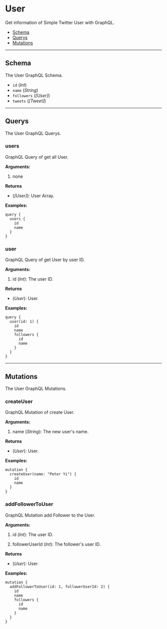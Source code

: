 # User

Get information of Simple Twitter User with GraphQL.

- [Schema](#schema)
- [Querys](#querys)
- [Mutations](#mutations)

---

## Schema

The User GraphQL Schema.

- `id` (_Int_)
- `name` (_String_)
- `followers` (_[User]_)
- `tweets` (_[Tweet]_)

---

## Querys

The User GraphQL Querys.

### users

GraphQL Query of get all User.

**Arguments:**

1. none

**Returns**

- (_[User]_): User Array.

**Examples:**

```
query {
  users {
    id
  	name
  }
}
```

### user

GraphQL Query of get User by user ID.

**Arguments:**

1. id (_Int_): The user ID.

**Returns**

- (_User_): User.

**Examples:**

```
query {
  user(id: 1) {
    id
  	name
    followers {
      id
      name
    }
  }
}
```

---

## Mutations

The User GraphQL Mutations.

### createUser

GraphQL Mutation of create User.

**Arguments:**

1. name (_String_): The new user's name.

**Returns**

- (_User_): User.

**Examples:**

```
mutation {
  createUser(name: "Peter Yi") {
    id
    name
  }
}
```

### addFollowerToUser

GraphQL Mutation add Follower to the User.

**Arguments:**

1. id (_Int_): The user ID.

2. followerUserId (_Int_): The follower's user ID.

**Returns**

- (_User_): User.

**Examples:**

```
mutation {
  addFollowerToUser(id: 1, followerUserId: 2) {
    id
    name
    followers {
      id
      name
    }
  }
}
```
